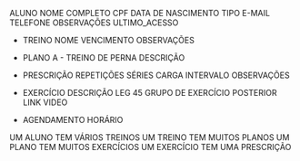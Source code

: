 ALUNO
    NOME COMPLETO
    CPF
    DATA DE NASCIMENTO
    TIPO
    E-MAIL
    TELEFONE
    OBSERVAÇÕES
    ULTIMO_ACESSO

- TREINO
    NOME
    VENCIMENTO
    OBSERVAÇÕES

- PLANO A - TREINO DE PERNA
    DESCRIÇÃO

- PRESCRIÇÃO
        REPETIÇÕES
        SÉRIES
        CARGA
        INTERVALO
        OBSERVAÇÕES

- EXERCÍCIO
    DESCRIÇÃO LEG 45
    GRUPO DE EXERCÍCIO POSTERIOR
    LINK VIDEO

- AGENDAMENTO
    HORÁRIO

UM ALUNO TEM VÁRIOS TREINOS
UM TREINO TEM MUITOS PLANOS
UM PLANO TEM MUITOS EXERCÍCIOS
UM EXERCÍCIO TEM UMA PRESCRIÇÃO
